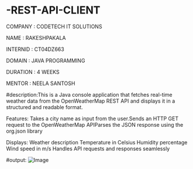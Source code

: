 # -REST-API-CLIENT
COMPANY : CODETECH IT SOLUTIONS

NAME : RAKESHPAKALA

INTERNID : CT04DZ663

DOMAIN : JAVA PROGRAMMING

DURATION : 4 WEEKS

MENTOR : NEELA SANTOSH

#description:This is a Java console application that fetches real-time weather data from the OpenWeatherMap REST API and displays it in a structured and readable format.

Features:
Takes a city name as input from the user.Sends an HTTP GET request to the OpenWeatherMap APIParses the JSON response using the org.json library


Displays:
Weather description
Temperature in Celsius
Humidity percentage
Wind speed in m/s
Handles API requests and responses seamlessly


#output:
![Image](https://github.com/user-attachments/assets/17e1737c-b9c0-493f-947c-a5a722e1bff4)
